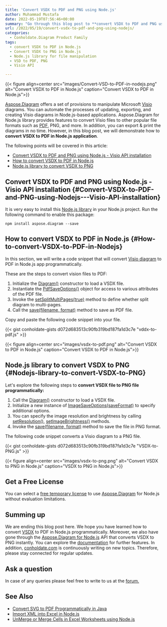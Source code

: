 ```yaml
---
title: 'Convert VSDX to PDF and PNG using Node.js'
author: Muhammad Mustafa
date: 2022-05-19T07:56:46+00:00
summary: "Go through this blog post to **convert VSDX to PDF and PNG using Node.js**. Install a powerful library to convert VSDX to PDF in a Node.js-based application."
url: /2022/05/19/convert-vsdx-to-pdf-and-png-using-nodejs/
categories:
  - Conholdate.Diagram Product Family
tags:
  - convert VSDX to PDF in Node.js
  - Convert VSDX to PNG in Node.js
  - Node.js library for file manipulation
  - VSD to PDF, PNG
  - Visio API

---
```



{{< figure align=center src="images/Convert-VSD-to-PDF-in-nodejs.png" alt="Convert VSDX to PDF in Node.js" caption="Convert VSDX to PDF in Node.js">}}

[Aspose.Diagram][1] offers a set of provisions to manipulate Microsoft [Visio][2] diagrams. You can automate the processes of updating, exporting, and creating Visio diagrams in Node.js-based applications. Aspose.Diagram for Node.js library provides features to convert Visio files to other popular file formats such as [PDF][3], PNG, and more. In addition, you can export & print the diagrams in no time. However, in this blog post, we will demonstrate how to **convert VSDX to PDF in Node.js application**.

The following points will be covered in this article:


  * [Convert VSDX to PDF and PNG using Node.js - Visio API installation][4]
  * [How to convert VSDX to PDF in Node.js][5]
  * [Node.js library to convert VSDX to PNG][6]

## Convert VSDX to PDF and PNG using Node.js - Visio API installation {#Convert-VSDX-to-PDF-and-PNG-using-Nodejs---Visio-API-installation}

It is very easy to install this [Node.js library][7] in your Node.js project. Run the following command to enable this package:

```
npm install aspose.diagram --save
```

## How to convert VSDX to PDF in Node.js {#How-to-convert-VSDX-to-PDF-in-Nodejs}

In this section, we will write a code snippet that will convert [Visio diagram][8] to PDF in Node.js app programmatically.

These are the steps to convert vision files to PDF:

  1. Initialize the [Diagram()][9] constructor to load a VSDX file.
  2. Instantiate the [PdfSaveOptions()][10] object for access to various attributes of the PDF file.
  3. Invoke the [setSplitMultiPages(true)][11] method to define whether split diagram to multi-pages.
  4. Call the [save(filename, format)][12] method to save as PDF file.

Copy and paste the following code snippet into your file.

{{< gist conholdate-gists d072d683513c90fb319bd187fa1d3c7e "vddx-to-pdf.js" >}}

{{< figure align=center src="images/vsdx-to-pdf.png" alt="Convert VSDX to PDF in Node.js" caption="Convert VSDX to PDF in Node.js">}}


## Node.js library to convert VSDX to PNG {#Nodejs-library-to-convert-VSDX-to-PNG}

Let's explore the following steps to **convert VSDX file to PNG file programmatically:**

 1. Call the [Diagram()][9] constructor to load a VSDX file.
 2. Initialize a new instance of [ImageSaveOptions(saveFormat)][13] to specify additional options.
 3. You can specify the image resolution and brightness by calling [setResolution()][14], [setImageBrightness()][15] methods.
 4. Invoke the [save(filename, format)][16] method to save the file in PNG format.

The following code snippet converts a Visio diagram to a PNG file.

{{< gist conholdate-gists d072d683513c90fb319bd187fa1d3c7e "VSDX-to-PNG.js" >}}

{{< figure align=center src="images/vsdx-to-png.png" alt="Convert VSDX to PNG in Node.js" caption="VSDX to PNG in Node.js">}}


## Get a Free License

You can select a [free temporary license][17] to use [Aspose.Diagram][18] for Node.js without evaluation limitations.

## Summing up

We are ending this blog post here. We hope you have learned how to convert [VSDX][8] to PDF in Node.js programmatically. Moreover, we also have gone through the [Aspose.Diagram for Node.js][1] API that converts VSDX to PNG instantly. You can explore the [documentation][7] for further features. In addition, [conholdate.com][19] is continuously writing on new topics. Therefore, please stay connected for regular updates.

## Ask a question

In case of any queries please feel free to write to us at the [forum.][20]

## See Also

  * [Convert SVG to PDF Programmatically in Java][21]
  * [Import XML into Excel in Node.js][22]
  * [UnMerge or Merge Cells in Excel Worksheets using Node.js][23]

 [1]: https://products.aspose.com/diagram/nodejs-java/
 [2]: https://products.aspose.com/diagram/nodejs-java/
 [3]: https://docs.fileformat.com/pdf/
 [4]: #Convert-VSDX-to-PDF-and-PNG-using-Nodejs---Visio-API-installation
 [5]: #How-to-convert-VSDX-to-PDF-in-Nodejs
 [6]: #Nodejs-library-to-convert-VSDX-to-PNG
 [7]: https://docs.aspose.com/diagram/java/aspose-diagram-for-node-js-via-java/
 [8]: https://docs.fileformat.com/visio/vsdx/
 [9]: https://apireference.aspose.com/diagram/nodejs/Diagram
 [10]: https://apireference.aspose.com/diagram/nodejs/PdfSaveOptions
 [11]: https://apireference.aspose.com/diagram/nodejs/PdfSaveOptions#setSplitMultiPages
 [12]: https://apireference.aspose.com/diagram/nodejs/Diagram#save
 [13]: https://apireference.aspose.com/diagram/nodejs/ImageSaveOptions
 [14]: https://apireference.aspose.com/diagram/nodejs/ImageSaveOptions#setResolution
 [15]: https://apireference.aspose.com/diagram/nodejs/ImageSaveOptions#setImageBrightness
 [16]: https://apireference.aspose.com/diagram/nodejs/Diagram#save
 [17]: https://purchase.conholdate.com/temporary-license
 [18]: https://products.aspose.com/diagram/
 [19]: https://www.conholdate.com/
 [20]: https://forum.conholdate.com/
 [21]: https://blog.conholdate.com/2022/05/17/convert-svg-to-pdf-programmatically-in-java/
 [22]: https://blog.conholdate.com/2022/04/25/import-xml-into-excel-in-nodejs/
 [23]: https://blog.conholdate.com/2022/05/10/unmerge-or-merge-cells-in-excel-worksheets-using-nodejs/